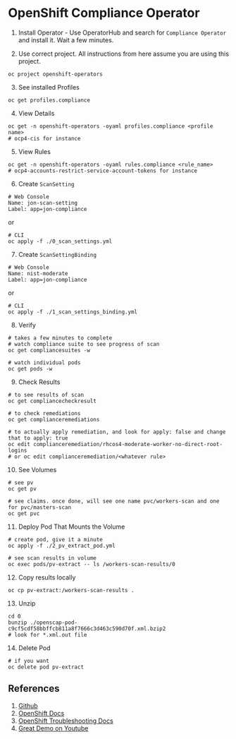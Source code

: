 # OpenShift Compliance Operator

1. Install Operator - Use OperatorHub and search for `Compliance Operator` and install it.  Wait a few minutes.

2. Use correct project.  All instructions from here assume you are using this project.

```
oc project openshift-operators
```

3. See installed Profiles

```
oc get profiles.compliance
```

4. View Details

```
oc get -n openshift-operators -oyaml profiles.compliance <profile name>
# ocp4-cis for instance
```

5. View Rules
```
oc get -n openshift-operators -oyaml rules.compliance <rule_name>
# ocp4-accounts-restrict-service-account-tokens for instance
```

6.  Create `ScanSetting`

```
# Web Console
Name: jon-scan-setting
Label: app=jon-compliance
```

or

```
# CLI
oc apply -f ./0_scan_settings.yml
```

7.  Create `ScanSettingBinding`

```
# Web Console
Name: nist-moderate
Label: app=jon-compliance
```

or

```
# CLI
oc apply -f ./1_scan_settings_binding.yml
```

8.  Verify

```
# takes a few minutes to complete
# watch compliance suite to see progress of scan
oc get compliancesuites -w

# watch individual pods
oc get pods -w
```

9.  Check Results

```
# to see results of scan
oc get compliancecheckresult

# to check remediations
oc get complianceremediations

# to actually apply remediation, and look for apply: false and change that to apply: true
oc edit complianceremediation/rhcos4-moderate-worker-no-direct-root-logins
# or oc edit complianceremediation/<whatever rule>
```

10.  See Volumes

```
# see pv
oc get pv

# see claims. once done, will see one name pvc/workers-scan and one for pvc/masters-scan
oc get pvc
```

11. Deploy Pod That Mounts the Volume

```
# create pod, give it a minute
oc apply -f ./2_pv_extract_pod.yml

# see scan results in volume
oc exec pods/pv-extract -- ls /workers-scan-results/0
```

12. Copy results locally

```
oc cp pv-extract:/workers-scan-results .
```

13. Unzip

```
cd 0
bunzip ./openscap-pod-c9cf5cdf58bbffcb811a8f7666c3d463c590d70f.xml.bzip2
# look for *.xml.out file
```

14. Delete Pod

```
# if you want
oc delete pod pv-extract
```



## References
1.  [Github](https://github.com/openshift/compliance-operator)
2.  [OpenShift Docs](https://docs.openshift.com/container-platform/4.6/security/compliance_operator/compliance-operator-understanding.html)
3.  [OpenShift Troubleshooting Docs](https://docs.openshift.com/container-platform/4.6/security/compliance_operator/compliance-operator-troubleshooting.html)
4.  [Great Demo on Youtube](https://www.youtube.com/watch?v=phillosgRyo)

